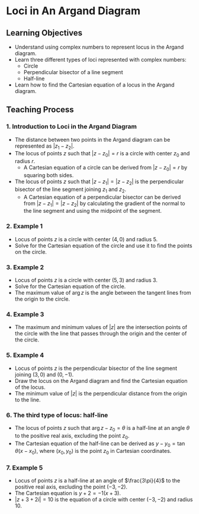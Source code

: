 # **Loci in An Argand Diagram**

## Learning Objectives

- Understand using complex numbers to represent locus in the Argand diagram.
- Learn three different types of loci represented with complex numbers:
  - Circle
  - Perpendicular bisector of a line segment
  - Half-line
- Learn how to find the Cartesian equation of a locus in the Argand diagram.

## Teaching Process

### 1. Introduction to Loci in the Argand Diagram

- The distance between two points in the Argand diagram can be represented as $|z_1 - z_2|$.
- The locus of points $z$ such that $|z - z_0| = r$ is a circle with center $z_0$ and radius $r$.
  - A Cartesian equation of a circle can be derived from $|z - z_0| = r$ by squaring both sides.
- The locus of points $z$ such that $|z - z_1| = |z - z_2|$ is the perpendicular bisector of the line segment joining $z_1$ and $z_2$.
  - A Cartesian equation of a perpendicular bisector can be derived from $|z - z_1| = |z - z_2|$ by calculating the gradient of the normal to the line segment and using the midpoint of the segment.

### 2. Example 1

- Locus of points $z$ is a circle with center $(4,0)$ and radius 5.
- Solve for the Cartesian equation of the circle and use it to find the points on the circle.

### 3. Example 2

- Locus of points $z$ is a circle with center $(5,3)$ and radius 3.
- Solve for the Cartesian equation of the circle.
- The maximum value of $\arg{z}$ is the angle between the tangent lines from the origin to the circle.

### 4. Example 3

- The maximum and minimum values of $|z|$ are the intersection points of the circle with the line that passes through the origin and the center of the circle.

### 5. Example 4

- Locus of points $z$ is the perpendicular bisector of the line segment joining $(3,0)$ and $(0,-1)$.
- Draw the locus on the Argand diagram and find the Cartesian equation of the locus.
- The minimum value of $|z|$ is the perpendicular distance from the origin to the line.

### 6. The third type of locus: half-line

- The locus of points $z$ such that $\arg{z-z_0} = \theta$ is a half-line at an angle $\theta$ to the positive real axis, excluding the point $z_0$.
- The Cartesian equation of the half-line can be derived as $y-y_0=\tan{\theta}(x-x_0)$, where $(x_0,y_0)$ is the point $z_0$ in Cartesian coordinates.

### 7. Example 5

- Locus of points $z$ is a half-line at an angle of $\frac{3\pi}{4}$ to the positive real axis, excluding the point $(-3,-2)$.
- The Cartesian equation is $y+2=-1(x+3)$.
- $|z+3+2i|=10$ is the equation of a circle with center $(-3,-2)$ and radius 10.
